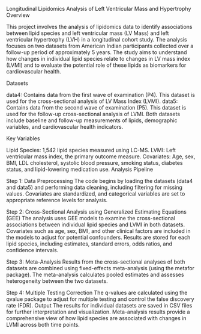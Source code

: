 Longitudinal Lipidomics Analysis of Left Ventricular Mass and Hypertrophy
Overview

This project involves the analysis of lipidomics data to identify associations between lipid species and left ventricular mass (LV Mass) and left ventricular hypertrophy (LVH) in a longitudinal cohort study. The analysis focuses on two datasets from American Indian participants collected over a follow-up period of approximately 5 years. The study aims to understand how changes in individual lipid species relate to changes in LV mass index (LVMI) and to evaluate the potential role of these lipids as biomarkers for cardiovascular health.

Datasets

data4: Contains data from the first wave of examination (P4). This dataset is used for the cross-sectional analysis of LV Mass Index (LVMI).                                                         data5: Contains data from the second wave of examination (P5). This dataset is used for the follow-up cross-sectional analysis of LVMI.
Both datasets include baseline and follow-up measurements of lipids, demographic variables, and cardiovascular health indicators.

Key Variables

Lipid Species: 1,542 lipid species measured using LC-MS.
LVMI: Left ventricular mass index, the primary outcome measure.
Covariates: Age, sex, BMI, LDL cholesterol, systolic blood pressure, smoking status, diabetes status, and lipid-lowering medication use.
Analysis Pipeline

Step 1: Data Preprocessing
The code begins by loading the datasets (data4 and data5) and performing data cleaning, including filtering for missing values.
Covariates are standardized, and categorical variables are set to appropriate reference levels for analysis.

Step 2: Cross-Sectional Analysis using Generalized Estimating Equations (GEE)
The analysis uses GEE models to examine the cross-sectional associations between individual lipid species and LVMI in both datasets.
Covariates such as age, sex, BMI, and other clinical factors are included in the models to adjust for potential confounders.
Results are stored for each lipid species, including estimates, standard errors, odds ratios, and confidence intervals.

Step 3: Meta-Analysis
Results from the cross-sectional analyses of both datasets are combined using fixed-effects meta-analysis (using the metafor package).
The meta-analysis calculates pooled estimates and assesses heterogeneity between the two datasets.

Step 4: Multiple Testing Correction
The q-values are calculated using the qvalue package to adjust for multiple testing and control the false discovery rate (FDR).
Output
The results for individual datasets are saved in CSV files for further interpretation and visualization.
Meta-analysis results provide a comprehensive view of how lipid species are associated with changes in LVMI across both time points.
